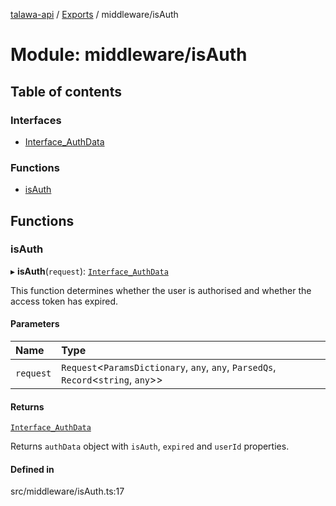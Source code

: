 [talawa-api](../README.md) / [Exports](../modules.md) / middleware/isAuth

# Module: middleware/isAuth

## Table of contents

### Interfaces

- [Interface\_AuthData](../interfaces/middleware_isAuth.Interface_AuthData.md)

### Functions

- [isAuth](middleware_isAuth.md#isauth)

## Functions

### isAuth

▸ **isAuth**(`request`): [`Interface_AuthData`](../interfaces/middleware_isAuth.Interface_AuthData.md)

This function determines whether the user is authorised and whether the access token has expired.

#### Parameters

| Name | Type |
| :------ | :------ |
| `request` | `Request`\<`ParamsDictionary`, `any`, `any`, `ParsedQs`, `Record`\<`string`, `any`\>\> |

#### Returns

[`Interface_AuthData`](../interfaces/middleware_isAuth.Interface_AuthData.md)

Returns `authData` object with `isAuth`, `expired` and `userId` properties.

#### Defined in

src/middleware/isAuth.ts:17
